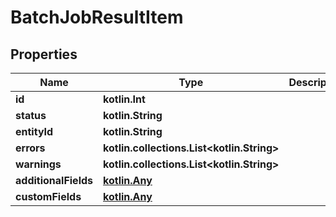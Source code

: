 
# BatchJobResultItem

## Properties
| Name | Type | Description | Notes |
| ------------ | ------------- | ------------- | ------------- |
| **id** | **kotlin.Int** |  |  [optional] |
| **status** | **kotlin.String** |  |  [optional] |
| **entityId** | **kotlin.String** |  |  [optional] |
| **errors** | **kotlin.collections.List&lt;kotlin.String&gt;** |  |  [optional] |
| **warnings** | **kotlin.collections.List&lt;kotlin.String&gt;** |  |  [optional] |
| **additionalFields** | [**kotlin.Any**](.md) |  |  [optional] |
| **customFields** | [**kotlin.Any**](.md) |  |  [optional] |



